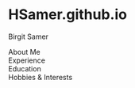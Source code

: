 # HSamer.github.io
<html>
 <head>
  
  Birgit Samer </head>
  <br>
  
<body> 
 About Me
<br> 
 Experience
<br> 
 Education
 <br>
 Hobbies & Interests </body>
 </html>
